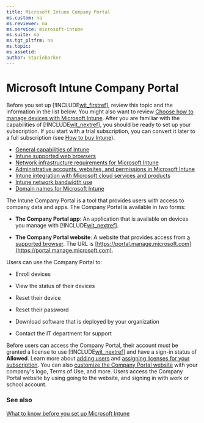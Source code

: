 ```yaml
---
title: Microsoft Intune Company Portal
ms.custom: na
ms.reviewer: na
ms.service: microsoft-intune
ms.suite: na
ms.tgt_pltfrm: na
ms.topic: 
ms.assetid: 
author: Staciebarker
---
```

# Microsoft Intune Company Portal

Before you set up [!INCLUDE[wit_firstref](./includes/wit_firstref_md.md)], review this topic and the information in the list below. You might also want to review [Choose how to manage devices with Microsoft Intune](introduction-to-microsoft-intune.md). After you are familiar with the capabilities of [!INCLUDE[wit_nextref](./includes/wit_nextref_md.md)], you should be ready to set up your subscription. If you start with a trial subscription, you can convert it later to a full subscription (see [How to buy Intune](https://www.microsoft.com/server-cloud/products/microsoft-intune/overview.aspx)).

- [General capabilities of Intune](what-to-know-before-setting-up-microsoft-intune.md#BKMK_general_capabilities)
- [Intune supported web browsers](supported-web-browsers.md)
- [Network infrastructure requirements for Microsoft Intune](network-infrastructure-requirements-for-microsoft-intune.md)
- [Administrative accounts, websites, and permissions in Microsoft Intune](administrative-accounts-websites-perms.md)
- [Intune integration with Microsoft cloud services and products](integration-with-cloud-services.md)
- [Intune network bandwidth use](network-bandwidth-use.md)
- [Domain names for Microsoft Intune](domain-names-for-intune.md)

The Intune Company Portal is a tool that provides users with access to company data and apps. The Company Portal is available in two forms:

-   **The Company Portal app**: An application that is available on devices you manage with [!INCLUDE[wit_nextref](./includes/wit_nextref_md.md)].

- **The Company Portal website**: A website that provides access from [a supported browser](supported-web-browsers.md). The URL is [https://portal.manage.microsoft.com](https://portal.manage.microsoft.com).

Users can use the Company Portal to:

-   Enroll devices

-   View the status of their devices

-   Reset their device

-   Reset their password

-   Download software that is deployed by your organization

-   Contact the IT department for support

Before users can access the Company Portal, their account must be granted a license to use [!INCLUDE[wit_nextref](./includes/wit_nextref_md.md)] and have a sign-in status of **Allowed**. Learn more about [adding users](get-started-with-a-paid-subscription-to-microsoft-intune-step-3.md) and [assigning licenses for your subscription](get-started-with-a-paid-subscription-to-microsoft-intune-step-4.md). You can also [customize the Company Portal website](get-started-with-a-paid-subscription-to-microsoft-intune-step-7.md) with your company's logo, Terms of Use, and more. Users access the Company Portal website by using going to the website, and signing in with work or school account.

### See also
[What to know before you set up Microsoft Intune](what-to-know-before-setting-up-microsoft-intune.md)
